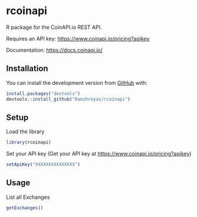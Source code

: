 
<!-- README.md is generated from README.Rmd. Please edit that file -->

# rcoinapi

<!-- badges: start -->
<!-- badges: end -->

R package for the CoinAPI.io REST API.

Requires an API key: <https://www.coinapi.io/pricing?apikey>

Documentation: <https://docs.coinapi.io/>

## Installation

<!-- You can install the released version of rcoinapi from [CRAN](https://CRAN.R-project.org) with: -->
<!-- ``` r -->
<!-- install.packages("rcoinapi") -->
<!-- ``` -->

You can install the development version from
[GitHub](https://github.com/) with:

``` r
install.packages("devtools")
devtools::install_github("Ramshreyas/rcoinapi")
```

## Setup

Load the library

``` r
library(rcoinapi)
```

Set your API key (Get your API key at
<https://www.coinapi.io/pricing?apikey>)

``` r
setApiKey("XXXXXXXXXXXXXXX")
```

## Usage

List all Exchanges

``` r
getExchanges()
```
